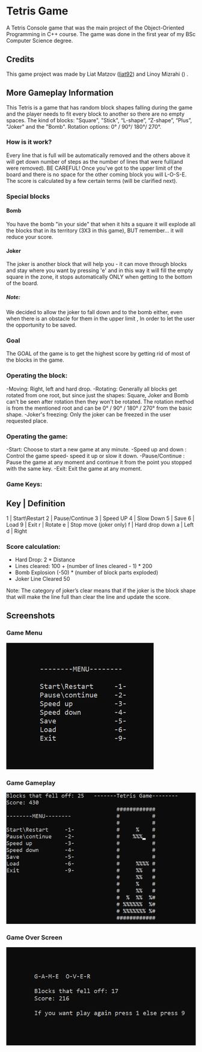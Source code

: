 # Tetris Game
A Tetris Console game that was the main project of the Object-Oriented Programming in C++ course.
The game was done in the first year of my BSc Computer Science degree.

## Credits
This game project was made by Liat Matzov ([liat92](https://github.com/liat92)) and Linoy Mizrahi ([](link)) .

## More Gameplay Information
This Tetris is a game that has random block shapes falling during the game and the player needs to fit every block to another so there are no empty spaces.
The kind of blocks: "Square", "Stick", “L-shape”, “Z-shape”, “Plus”, "Joker" and the "Bomb".
Rotation options: 0° / 90°/ 180°/ 270°.

### How is it work? 
Every line that is full will be automatically removed and the others above it will get down number of steps as the number of lines that were full(and were removed).
BE CAREFUL! Once you've got to the upper limit of the board and there is no space for the other coming 
block you will L-O-S-E. The score is calculated by a few certain terms (will be clarified next).

### Special blocks

#### Bomb
You have the bomb "in your side" that when it hits a square it will explode all the blocks that in its territory (3X3 in this game),
BUT remember... it will reduce your score.

#### Joker
The joker is another block that will help you - it can move through blocks and stay where you want by pressing 'e' and in this way it will fill the empty square in the zone,
it stops automatically ONLY when getting to the bottom of the board.

##### Note:
We decided to allow the joker to fall down and to the bomb either,
even when there is an obstacle for them in the upper limit ,
In order to let the user the opportunity to be saved.

### Goal
The GOAL of the game is to get the highest score by getting rid of most of the blocks in the game.

### Operating the block:
-Moving: Right, left and hard drop.
-Rotating:  Generally all blocks get rotated from one root, but since just the shapes: Square, Joker and Bomb can't be seen after rotation then they won't be rotated. 
The rotation method is from the mentioned root and can be 0° / 90° / 180° / 270° from the basic shape.
-Joker's freezing: Only the joker can be freezed in the user requested place.

### Operating the game:
-Start: Choose to start a new game at any minute. 
-Speed up and down : Control the game speed- speed it up or slow it down.
-Pause/Continue : Pause the game at any moment and continue it from the point you stopped with the same key.
-Exit: Exit the game at any moment.

### Game Keys:
Key | Definition
-----------------
1 | Start\Restart
2 | Pause/Continue
3 | Speed UP
4 | Slow Down
5 | Save
6 | Load
9 | Exit
r | Rotate
e | Stop move (joker only)
f | Hard drop down
a | Left
d | Right
                                    
### Score calculation:

* Hard Drop:              2 * Distance
* Lines cleared:          100 + (number of lines cleared - 1) * 200
* Bomb Explosion         (-50) * (number of block parts exploded)
* Joker Line Cleared      50

Note: The category of joker’s clear means that if the joker is the block shape that will make the line full than clear the line and update the score.

## Screenshots
### Game Menu
![Game Menu](/Screenshots/Game_Menu.PNG)

### Game Gameplay
![Game Gameplay](/Screenshots/Game_Gameplay.PNG)

### Game Over Screen
![Game Over Screen](/Screenshots/Game_Over_Screen.PNG)
